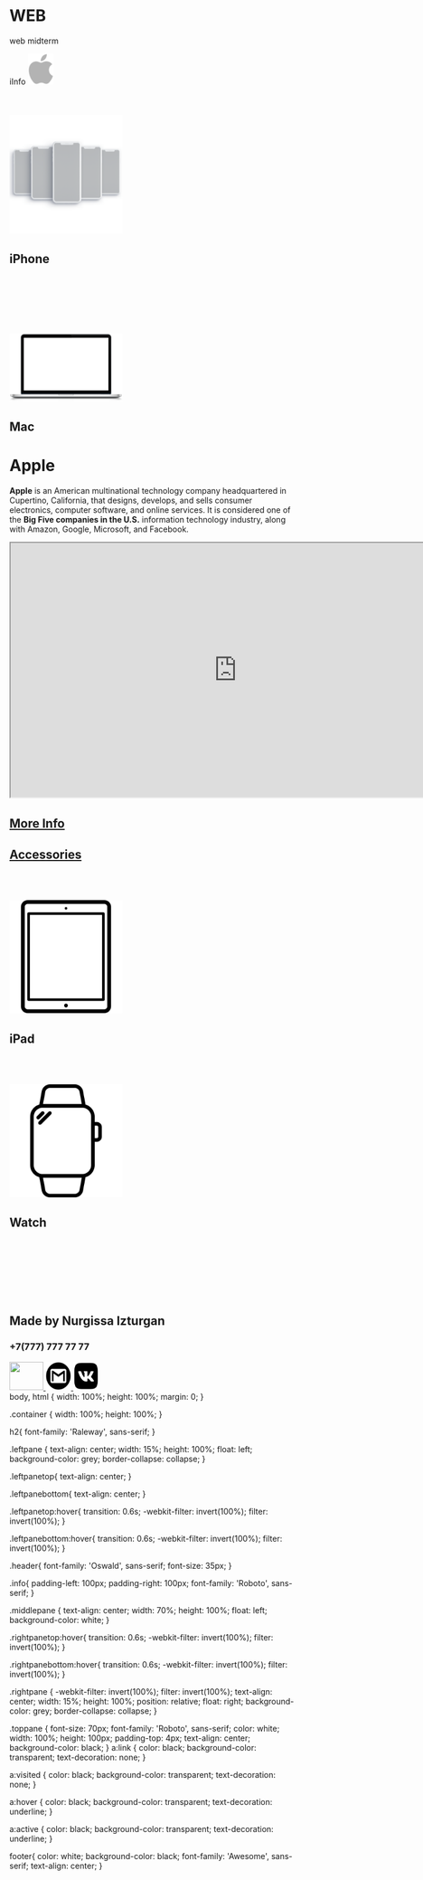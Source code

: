 # WEB
web midterm
<!DOCTYPE html>
<html>
<head>
	<title>iInfo - Official Apple Reseller</title>
	<link rel="stylesheet" href="midka.css">
	<link rel="preconnect" href="https://fonts.gstatic.com">
	<link rel="preconnect" href="https://fonts.gstatic.com">
	<link href="https://fonts.googleapis.com/css2?family=Oswald:wght@600&display=swap" rel="stylesheet">
	<link href="https://fonts.googleapis.com/css2?family=Raleway:wght@100;200&display=swap" rel="stylesheet">
	<link rel="preconnect" href="https://fonts.gstatic.com">
	<link href="https://fonts.googleapis.com/css2?family=Roboto:wght@300&display=swap" rel="stylesheet">
	<link rel="shortcut icon" type="image/x-icon" href="apple.png" /> 	
</head>
<body> 
	<div class="container">
		<div class="toppane">
			iInfo
			<a href="https://www.apple.com/"><img src="applelogo2.png" width="45" height="55"></a>
		</div>
		<div class="leftpane">
  			<div class="leftpanetop">
  				<br><br><br>
				<a href="https://www.apple.com/iphone/"><img src="iphone.png" width="200" height="210"></a>
				<h2>iPhone</h2>
			</div>
			<div class="leftpanebottom">
				<br><br><br><br><br><br>
				<a href="https://www.apple.com/mac"><img src="28505-7-macbook-picture.png" width="200" height="120"></a>
				<h2>Mac</h2>
    		</div>
    	</div>
  	<div class="middlepane">
  		<h1 class="header"> Apple </h1>
  		<p class="info"> <b>Apple</b> is an American multinational technology company headquartered in Cupertino, California, that designs, develops, and sells consumer electronics, computer software, and online services. It is considered one of the <b>Big Five companies in the U.S.</b> information technology industry, along with Amazon, Google, Microsoft, and Facebook.</p>
  		<iframe width="800" height="450"
			src="https://www.youtube.com/embed/cnXapYkboRQ?autoplay=1">
		</iframe>
		<br>
		<a href="nextpage.html">
			<h2>More Info</h2>
		</a>
		<a href="accessories.html">
			<h2>Accessories</h2>
		</a>
  	</div>
 	<div class="rightpane">
		<div class="rightpanetop">
			<br>
			<br>
			<br>
			<a class="tablet" href="https://www.apple.com/ipad/"><img src="tablet.png" width="200" height="200"></a>		
 			<h2>iPad</h2>
 		</div>
 		<div class="rightpanebottom">
 			<br>
			<br>
			<br>
			<a href="https://www.apple.com/watch/"><img src="watch.png" width="200" height="200"></a>		
 			<h2>Watch</h2>
 		</div>
 	</div>

<footer>
	<br>
	<br>
	<br>
	<br>
	<br>
	<br>
	<h2>Made by Nurgissa Izturgan</h2>
	<h3>+7(777) 777 77 77</h3>
	<a href="https://www.instagram.com/nurgiiss/" target="_"> <img src="https://cdn.freebiesupply.com/images/large/2x/instagram-icon-white-on-black-circle.png" height="50" width="60"> </a>  
	<a href="mailto:tasnur2002@gmail.com" target="_"> <img src="gmail.png"height="50" width="45"> </a> 
	<a href="https://vk.com/nurgissa" target="_"> <img src="vk.png"height="50" width="45"> </a>
</footer>
</body>
</html>
body, html {
  width: 100%;
  height: 100%;
  margin: 0;
}

.container {
  width: 100%;
  height: 100%;
}

h2{
  font-family: 'Raleway', sans-serif;
}

.leftpane {
  text-align: center;
  width: 15%;
  height: 100%;
  float: left;
  background-color: grey;
  border-collapse: collapse;
}

.leftpanetop{
  text-align: center;
}

.leftpanebottom{
  text-align: center;
}

.leftpanetop:hover{
  transition:  0.6s;
  -webkit-filter: invert(100%);
  filter: invert(100%);
}

.leftpanebottom:hover{
 transition:  0.6s; 
  -webkit-filter: invert(100%);
  filter: invert(100%);
}

.header{
    font-family: 'Oswald', sans-serif;
    font-size: 35px;
}

.info{
  padding-left: 100px;
  padding-right: 100px;
  font-family: 'Roboto', sans-serif;
}

.middlepane {
    text-align: center;
    width: 70%;
    height: 100%;
    float: left;
    background-color: white;
}

.rightpanetop:hover{
  transition:  0.6s;
  -webkit-filter: invert(100%);
  filter: invert(100%);
}

.rightpanebottom:hover{
  transition:  0.6s;
  -webkit-filter: invert(100%);
  filter: invert(100%);
}


.rightpane {
  -webkit-filter: invert(100%);
  filter: invert(100%);
  text-align: center;
  width: 15%;
  height: 100%;
  position: relative;
  float: right;
  background-color: grey;
  border-collapse: collapse;
}

.toppane {
  font-size: 70px;
  font-family: 'Roboto', sans-serif;
  color: white;
  width: 100%;
  height: 100px;
  padding-top: 4px;
  text-align: center;
  background-color: black;
}
a:link {
  color: black;
  background-color: transparent;
  text-decoration: none;
}

a:visited {
  color: black;
  background-color: transparent;
  text-decoration: none;
}

a:hover {
  color: black;
  background-color: transparent;
  text-decoration: underline;
}

a:active {
  color: black;
  background-color: transparent;
  text-decoration: underline;
}

footer{
  color: white;
  background-color: black;
  font-family: 'Awesome', sans-serif;
  text-align: center;
}
